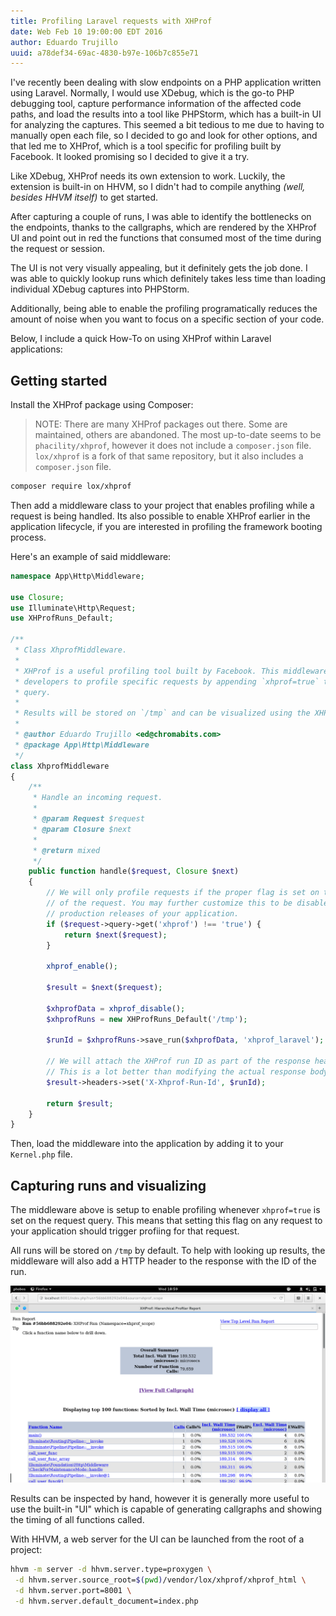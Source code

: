 ```yaml
---
title: Profiling Laravel requests with XHProf
date: Web Feb 10 19:00:00 EDT 2016
author: Eduardo Trujillo
uuid: a78def34-69ac-4830-b97e-106b7c855e71
---
```


I've recently been dealing with slow endpoints on a PHP application written
using Laravel. Normally, I would use XDebug, which is the go-to PHP debugging
tool, capture performance information of the affected code paths, and load the
results into a tool like PHPStorm, which has a built-in UI for analyzing the
captures. This seemed a bit tedious to me due to having to manually open each
file, so I decided to go and look for other options, and that led me to XHProf,
which is a tool specific for profiling built by Facebook. It looked promising
so I decided to give it a try.

Like XDebug, XHProf needs its own extension to work. Luckily, the extension is
built-in on HHVM, so I didn't had to compile anything _(well, besides HHVM
itself)_ to get started.

After capturing a couple of runs, I was able to identify the bottlenecks on the
endpoints, thanks to the callgraphs, which are rendered by the XHProf UI and
point out in red the functions that consumed most of the time during the
request or session.

The UI is not very visually appealing, but it definitely gets the job done. I
was able to quickly lookup runs which definitely takes less time than loading
individual XDebug captures into PHPStorm.

Additionally, being able to enable the profiling programatically reduces the
amount of noise when you want to focus on a specific section of your code.

Below, I include a quick How-To on using XHProf within Laravel applications:

## Getting started

Install the XHProf package using Composer:

> NOTE: There are many XHProf packages out there. Some are maintained, others
are abandoned. The most up-to-date seems to be `phacility/xhprof`, however it
does not include a `composer.json` file. `lox/xhprof` is a fork of that same
repository, but it also includes a `composer.json` file.

```bash
composer require lox/xhprof
```

Then add a middleware class to your project that enables profiling while a
request is being handled. Its also possible to enable XHProf earlier in the
application lifecycle, if you are interested in profiling the framework
booting process.

Here's an example of said middleware:

```php
namespace App\Http\Middleware;

use Closure;
use Illuminate\Http\Request;
use XHProfRuns_Default;

/**
 * Class XhprofMiddleware.
 *
 * XHProf is a useful profiling tool built by Facebook. This middleware allows
 * developers to profile specific requests by appending `xhprof=true` to any
 * query.
 *
 * Results will be stored on `/tmp` and can be visualized using the XHProf UI.
 *
 * @author Eduardo Trujillo <ed@chromabits.com>
 * @package App\Http\Middleware
 */
class XhprofMiddleware
{
    /**
     * Handle an incoming request.
     *
     * @param Request $request
     * @param Closure $next
     *
     * @return mixed
     */
    public function handle($request, Closure $next)
    {
        // We will only profile requests if the proper flag is set on the query
        // of the request. You may further customize this to be disabled on 
        // production releases of your application.
        if ($request->query->get('xhprof') !== 'true') {
            return $next($request);
        }

        xhprof_enable();

        $result = $next($request);

        $xhprofData = xhprof_disable();
        $xhprofRuns = new XHProfRuns_Default('/tmp');

        $runId = $xhprofRuns->save_run($xhprofData, 'xhprof_laravel');

        // We will attach the XHProf run ID as part of the response header.
        // This is a lot better than modifying the actual response body.
        $result->headers->set('X-Xhprof-Run-Id', $runId);

        return $result;
    }
}
```

Then, load the middleware into the application by adding it to your
`Kernel.php` file.

## Capturing runs and visualizing

The middleware above is setup to enable profiling whenever `xhprof=true` is
set on the request query. This means that setting this flag on any request to
your application should trigger profiing for that request.

All runs will be stored on `/tmp` by default. To help with looking up results,
the middleware will also add a HTTP header to the response with the ID of the
run.

![XHProf UI while examining a capture](/images/posts/xhprof.png)

Results can be inspected by hand, however it is generally more useful to use 
the built-in "UI" which is capable of generating callgraphs and showing the
timing of all functions called.

With HHVM, a web server for the UI can be launched from the root of a project:

```bash
hhvm -m server -d hhvm.server.type=proxygen \
 -d hhvm.server.source_root=$(pwd)/vendor/lox/xhprof/xhprof_html \
 -d hhvm.server.port=8001 \
 -d hhvm.server.default_document=index.php
```
